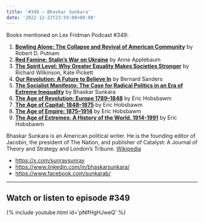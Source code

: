 ```yaml
---
title: '#349 – Bhaskar Sunkara'
date: '2022-12-22T23:59:00+00:00'
---
```


Books mentioned on Lex Fridman Podcast #349:

1. <b><a href="https://amzn.to/3Vl8Lo5" target="_blank" rel="sponsored noopener noreferrer">Bowling Alone: The Collapse and Revival of American Community</a></b> by Robert D. Putnam
2. <b><a href="https://amzn.to/3hM9WPw" target="_blank" rel="sponsored noopener noreferrer">Red Famine: Stalin’s War on Ukraine</a></b> by Anne Applebaum
3. <b><a href="https://amzn.to/3PMvF6G" target="_blank" rel="sponsored noopener noreferrer">The Spirit Level: Why Greater Equality Makes Societies Stronger</a></b> by Richard Wilkinson, Kate Pickett
4. <b><a href="https://amzn.to/3YJzcqk" target="_blank" rel="sponsored noopener noreferrer">Our Revolution: A Future to Believe In</a></b> by Bernard Sanders
5. <b><a href="https://amzn.to/3HUpJXi" target="_blank" rel="sponsored noopener noreferrer">The Socialist Manifesto: The Case for Radical Politics in an Era of Extreme Inequality</a></b> by Bhaskar Sunkara
6. <b><a href="https://amzn.to/3YLkUWb" target="_blank" rel="sponsored noopener noreferrer">The Age of Revolution: Europe 1789–1848</a></b> by Eric Hobsbawm
7. <b><a href="https://amzn.to/3PNuXpw" target="_blank" rel="sponsored noopener noreferrer">The Age of Capital: 1848–1875</a></b> by Eric Hobsbawm
8. <b><a href="https://amzn.to/3PO2L5X" target="_blank" rel="sponsored noopener noreferrer">The Age of Empire: 1875–1914</a></b> by Eric Hobsbawm
9. <b><a href="https://amzn.to/3ViTALV" target="_blank" rel="sponsored noopener noreferrer">The Age of Extremes: A History of the World, 1914-1991</a></b> by Eric Hobsbawm

Bhaskar Sunkara is an American political writer. He is the founding editor of Jacobin, the president of The Nation, and publisher of Catalyst: A Journal of Theory and Strategy and London’s Tribune. <a href="https://en.wikipedia.org/wiki/Bhaskar_Sunkara" target="_blank">Wikipedia</a>

- <a href="https://x.com/sunraysunray" target="_blank">https://x.com/sunraysunray</a>
- <a href="https://www.linkedin.com/in/bhaskarsunkara/" target="_blank">https://www.linkedin.com/in/bhaskarsunkara/</a>
- <a href="https://www.facebook.com/sunkarab/" target="_blank">https://www.facebook.com/sunkarab/</a>

- - - - - -

## Watch or listen to episode #349

{% include youtube.html id='pNlfHgHJweQ' %}